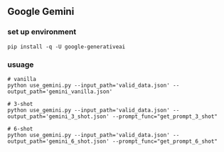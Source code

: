 ## Google Gemini
### set up environment
```shell
pip install -q -U google-generativeai
```

### usuage
```shell
# vanilla
python use_gemini.py --input_path='valid_data.json' --output_path='gemini_vanilla.json'

# 3-shot
python use_gemini.py --input_path='valid_data.json' --output_path='gemini_3_shot.json' --prompt_func="get_prompt_3_shot"

# 6-shot
python use_gemini.py --input_path='valid_data.json' --output_path='gemini_6_shot.json' --prompt_func="get_prompt_6_shot"
```


